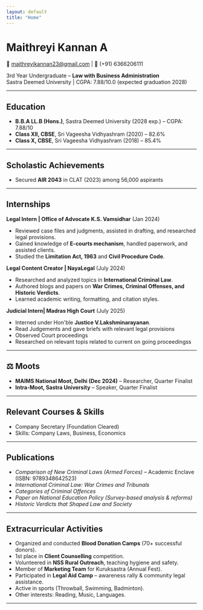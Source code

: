 ```yaml
---
layout: default
title: "Home"
---
```


# Maithreyi Kannan A
📧 [maithreyikannan23@gmail.com](mailto:maithreyikannan23@gmail.com) | 📱 (+91) 6366206111  

3rd Year Undergraduate – **Law with Business Administration**  
Sastra Deemed University | CGPA: 7.88/10.0 (expected graduation 2028)

---

## Education
- **B.B.A LL.B (Hons.)**, Sastra Deemed University (2028 exp.) – CGPA: 7.88/10  
- **Class XII, CBSE**, Sri Vageesha Vidhyashram (2020) – 82.6%  
- **Class X, CBSE**, Sri Vageesha Vidhyashram (2018) – 85.4%  

---

## Scholastic Achievements
- Secured **AIR 2043** in CLAT (2023) among 56,000 aspirants  

---

## Internships
**Legal Intern | Office of Advocate K.S. Vamsidhar** (Jan 2024)  
- Reviewed case files and judgments, assisted in drafting, and researched legal provisions.  
- Gained knowledge of **E-courts mechanism**, handled paperwork, and assisted clients.  
- Studied the **Limitation Act, 1963** and **Civil Procedure Code**.  

**Legal Content Creator | NayaLegal** (July 2024)  
- Researched and analyzed topics in **International Criminal Law**.  
- Authored blogs and papers on **War Crimes, Criminal Offenses, and Historic Verdicts**.  
- Learned academic writing, formatting, and citation styles.
  
**Judicial Intern| Madras High Court** (July 2025)
- Interned under Hon'ble **Justice V.Lakshminarayanan**.
- Read Judgements and gave briefs with relevant legal provisions
- Observed Court proceedings
- Researched on relevant topis related to current on going proceedingss
  

---

## ⚖️ Moots
- **MAIMS National Moot, Delhi (Dec 2024)** – Researcher, Quarter Finalist  
- **Intra-Moot, Sastra University** – Speaker, Quarter Finalist  

---

## Relevant Courses & Skills
- Company Secretary (Foundation Cleared)  
- Skills: Company Laws, Business, Economics  

---

## Publications
- *Comparison of New Criminal Laws (Armed Forces)* – Academic Enclave (ISBN: 9789348642523)  
- *International Criminal Law: War Crimes and Tribunals*  
- *Categories of Criminal Offences*  
- *Paper on National Education Policy (Survey-based analysis & reforms)*  
- *Historic Verdicts that Shaped Law and Society*  

---

## Extracurricular Activities
- Organized and conducted **Blood Donation Camps** (70+ successful donors).  
- 1st place in **Client Counselling** competition.  
- Volunteered in **NSS Rural Outreach**, teaching hygiene and safety.  
- Member of **Marketing Team** for Kuruksastra (Annual Fest).  
- Participated in **Legal Aid Camp** – awareness rally & community legal assistance.  
- Active in sports (Throwball, Swimming, Badminton).  
- Other interests: Reading, Music, Languages.  

---
